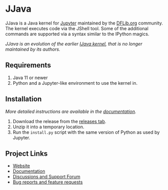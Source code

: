 # JJava

JJava is a Java kernel for [Jupyter](http://jupyter.org/) maintained by the [DFLib.org](https://dflib.org) community. 
The kernel executes code via the JShell tool. Some of the additional commands are supported via a syntax similar to the IPython magics. 

_JJava is an evolution of the earlier [IJava kernel](https://github.com/SpencerPark/IJava), that is no longer maintained by its authors._

## Requirements

1.  Java 11 or newer
2.  Python and a Jupyter-like environment to use the kernel in.

## Installation

_More detailed instructions are available in the [documentation](https://dflib.org/jjava/docs/1.x/#_installation)._

1.  Download the release from the [releases tab](https://github.com/dflib/jjava/releases).
2.  Unzip it into a temporary location.
3.  Run the `install.py` script with the same version of Python as used by Jupyter.

## Project Links

* [Website](https://dflib.org/)
* [Documentation](https://dflib.org/jjava/docs/1.x/)
* [Discussions and Support Forum](https://github.com/dflib/jjava/discussions)
* [Bug reports and feature requests](https://github.com/dflib/jjava/issues)


